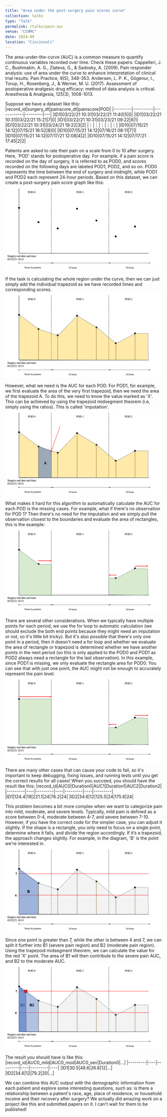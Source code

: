 ```yaml
---
title: "Area under the post-surgery pain scores curve"
collection: talks
type: "Talk"
permalink: /talks/pain-auc
venue: "CCHMC"
date: 2024-09
location: "Cincinnati"
---
```


The area-under-the-curve (AUC) is a common measure to quantify continuous variables recorded over time. Check these papers: 
Cappelleri, J. C., Bushmakin, A. G., Zlateva, G., & Sadosky, A. (2009). Pain responder analysis: use of area under the curve to enhance interpretation of clinical trial results. Pain Practice, 9(5), 348-353.
Andersen, L. P. K., Gögenur, I., Torup, H., Rosenberg, J., & Werner, M. U. (2017). Assessment of postoperative analgesic drug efficacy: method of data analysis is critical. Anesthesia & Analgesia, 125(3), 1008-1013.

Suppose we have a dataset like this:
|record_id|surgery_dt|painscore_dt|painscore|POD|
|---------|----------|------------|---------|---|
|ID1|03/22/21 10:31|03/22/21 11:40|5|0|
|ID1|03/22/21 10:31|03/22/21 15:21|7|0|
|ID1|03/22/21 10:31|03/23/21 09:22|6|1|
|ID1|03/22/21 10:31|03/24/21 19:22|3|2|
|⋮|⋮|⋮|⋮|⋮|
|ID10|07/15/21 14:12|07/15/21 18:52|8|0|
|ID10|07/15/21 14:12|07/16/21 08:11|7|1|
|ID10|07/15/21 14:12|07/17/21 12:08|4|2|
|ID10|07/15/21 14:12|07/17/21 17:45|2|2|


Patients are asked to rate their pain on a scale from 0 to 10 after surgery. Here, 'POD' stands for postoperative day. For example, if a pain score is recorded on the day of surgery, it is referred to as POD0, and scores recorded on the following days are labeled POD1, POD2, and so on. POD0 represents the time between the end of surgery and midnight, while POD1 and POD2 each represent 24-hour periods. Based on this dataset, we can create a post-surgery pain score graph like this:
![auc1](./images/auc-1.png)


If the task is calculating the whole region under the curve, then we can just simply add the individual trapezoid as we have recorded times and corresponding scores.
![auc3](./images/auc-3.png)

However, what we need is the AUC for each POD. For POD1, for example, we first evaluate the area of the very first trapezoid, then we need the area of the trapezoid A. To do this, we need to know the value marked as 'X'. This can be achieved by using the trapezoid midsegment theorem (i.e, simply using the ratios). This is called 'imputation'. 
![auc4](./images/auc-4.png)

What makes it hard for this algorithm to automatically calculate the AUC for each POD is the missing cases. For example, what if there's no observation for POD 1? Then there's no need for the imputation and we simply pull the observation closest to the boundaries and evaluate the area of rectangles, this is the example:
![auc5](./images/auc-5.png)


There are several other considerations. When we typically have multiple points for each period, we use the for loop to automatic calculation (we should exclude the both end points because they might need an imputation or not, so it's little bit tricky). But it's also possible that there's only one point in a period, then it doesn't need a for loop and whether we evaluate the area of rectangle or trapezoid is determined whether we have another points in the next period (so this is only applied to the POD0 and POD1 as POD2 always need a rectangle for the last observation). In this example, since POD1 is missing, we only evaluate the rectangle area for POD0. You can see that with just one point, the AUC might not be enough to accurately represent the pain level.
![auc6](./images/auc-6.png)

There are many other cases that can cause your code to fail, so it's important to keep debugging, fixing issues, and running tests until you get the correct results for all cases! When you succeed, you should have the result like this:
|record_id|AUC0|Duration0|AUC1|Duration1|AUC2|Duration2|
|---------|----|---------|----|---------|----|---------|
|ID1|124.4|19|221.1|24|76.2|24|
|ID2|34.6|12|125.5|24|175.6|24|

This problem becomes a bit more complex when we want to categorize pain into mild, moderate, and severe levels. Typically, mild pain is defined as a score between 0-4, moderate between 4-7, and severe between 7-10. However, if you have the correct code for the simpler case, you can adjust it slightly. If the shape is a rectangle, you only need to focus on a single point, determine where it falls, and divide the region accordingly. If it’s a trapezoid, the approach changes slightly. For example, in the diagram, 'B' is the point we're interested in.
![auc7](./images/auc-7.png)


Since one point is greater than 7, while the other is between 4 and 7, we can split it further into B1 (severe pain region) and B2 (moderate pain region). Using the trapezoid midsegment theorem, we can calculate the value for the red 'X' point. The area of B1 will then contribute to the severe pain AUC, and B2 to the moderate AUC.
![auc8](./images/auc-8.png)

The result you should have is like this:
|record_id|AUC0_mild|AUC0_mod|AUC0_sev|Duration0|...|
|---------|----|---------|----|---------|----|
|ID1|30.5|48.6|26.8|12|...|
|ID2|34.6|12|79.2|20|...|

We can combine this AUC output with the demographic information from each patient and explore some interesting questions, such as: is there a relationship between a patient's race, age, place of residence, or household income and their recovery after surgery? We actually did amazing work on a project like this and submitted papers on it. I can't wait for them to be published!












